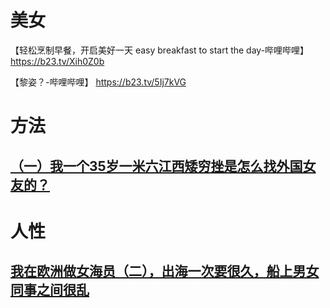 

# 美女
【轻松烹制早餐，开启美好一天 easy breakfast to start the day-哔哩哔哩】 https://b23.tv/Xih0Z0b

【黎姿？-哔哩哔哩】 https://b23.tv/5Ij7kVG

# 方法

## [（一）我一个35岁一米六江西矮穷挫是怎么找外国女友的？](https://www.douyin.com/video/7449348545053740340)






# 人性

## [我在欧洲做女海员（二），出海一次要很久，船上男女同事之间很乱](https://www.bilibili.com/video/BV1P3fGYcEK7/?spm_id_from=333.999.0.0&vd_source=22af953ea4c09540ad1966711a2d53f0)

